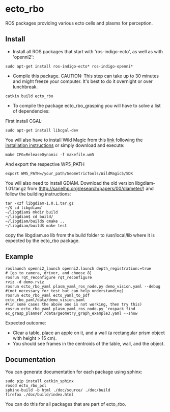 # ecto_rbo

ROS packages providing various ecto cells and plasms for perception.

## Install 

* Install all ROS packages that start with 'ros-indigo-ecto', as well as with 'openni2':
```
sudo apt-get install ros-indigo-ecto* ros-indigo-openni*
```


* Compile this package. CAUTION: This step can take up to 30 minutes and might freeze your computer. It's best to do it overnight or over lunchbreak.
```
catkin build ecto_rbo
```

* To compile the package ecto_rbo_grasping you will have to solve a list of dependencies:

First install CGAL:
```
sudo apt-get install libcgal-dev
```

You will also have to install Wild Magic from this [link](https://tubcloud.tu-berlin.de/s/oCwzZnOAMSZN46c) following the [installation instructions](https://www.geometrictools.com/Downloads/Wm5p14InstallationRelease.pdf) or simply download and execute:
```
make CFG=ReleaseDynamic -f makefile.wm5
```
And export the respective WP5_PATH
```
export WM5_PATH=/your_path/GeometricTools/WildMagic5/SDK
```

You will also need to install GDIAM. Download the old version libgdiam-1.01.tar.gz from (http://sarielhp.org/research/papers/00/diameter/) and follow the building instructions:
```
tar -xzf libgdiam-1.0.1.tar.gz 
~/$ cd libgdiam/
~/libgdiam$ mkdir build
~/libgdiam$ cd build/
~/libgdiam/build$ cmake ..
~/libgdiam/build$ make test
```
copy the libgdiam.so lib from the build folder to /usr/local/lib where it is expected by the ecto_rbo package.



## Example

```
roslaunch openni2_launch openni2.launch depth_registration:=true
# [go to camera, driver, and choose 8]
rosrun rqt_reconfigure rqt_reconfigure
rviz -d demo.rviz
rosrun ecto_rbo_yaml plasm_yaml_ros_node.py demo_vision.yaml --debug
#(not necessary for test but can help understanding)
rosrun ecto_rbo_yaml ecto_yaml_to_pdf ecto_rbo_yaml/data/demo_vision.yaml 
#(in some cases the above one is not working, then try this) 
rosrun ecto_rbo_yaml plasm_yaml_ros_node.py `rospack find ec_grasp_planner`/data/geometry_graph_example3.yaml --show 

```

Expected outcome:
* Clear a table, place an apple on it, and a wall (a rectangular prism object with height > 15 cm).
* You should see frames in the centroids of the table, wall, and the object.

## Documentation 

You can generate documentation for each package using sphinx:

```
sudo pip install catkin_sphinx
roscd ecto_rbo_pcl
sphinx-build -b html ./doc/source/ ./doc/build
firefox ./doc/build/index.html
```

You can do this for all packages that are part of ecto_rbo.

